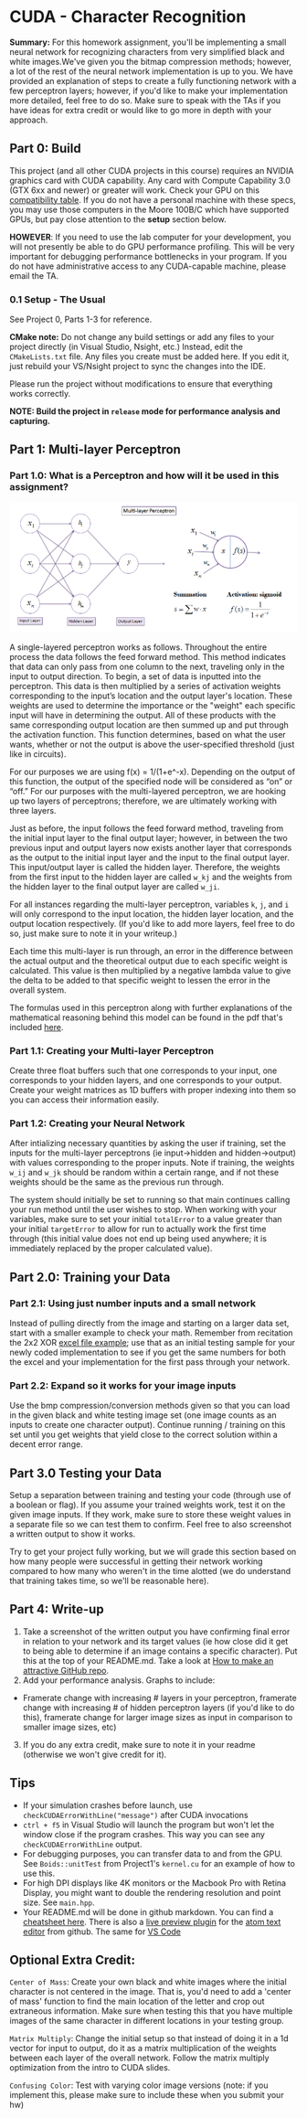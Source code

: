 # CUDA - Character Recognition

**Summary:** For this homework assignment, you'll be implementing a small neural network for recognizing characters from very simplified black and white images.We've given you the bitmap compression methods; however, a lot of the rest of the neural network implementation is up to you. We have provided an explanation of steps to create a fully functioning network with a few perceptron layers; however, if you'd like to make your implementation more detailed, feel free to do so. Make sure to speak with the TAs if you have ideas for extra credit or would like to go more in depth with your approach.

## Part 0: Build

This project (and all other CUDA projects in this course) requires an NVIDIA graphics card with CUDA capability. Any card with Compute Capability 3.0 (GTX 6xx and newer) or greater will work. Check your GPU on this [compatibility table](https://developer.nvidia.com/cuda-gpus). If you do not have a personal machine with these specs, you may use those computers in the Moore 100B/C which have supported GPUs, but pay close attention to the **setup** section below.

**HOWEVER**: If you need to use the lab computer for your development, you will not presently be able to do GPU performance profiling. This will be very important for debugging performance bottlenecks in your program. If you do not have administrative access to any CUDA-capable machine, please email the TA.

### 0.1 Setup - The Usual

See Project 0, Parts 1-3 for reference.

**CMake note:** Do not change any build settings or add any files to your project directly (in Visual Studio, Nsight, etc.) Instead, edit the `CMakeLists.txt` file. Any files you create must be added here. If you edit it, just rebuild your VS/Nsight project to sync the changes into the IDE.

Please run the project without modifications to ensure that everything works correctly.

**NOTE: Build the project in `release` mode for performance analysis and capturing.**

## Part 1: Multi-layer Perceptron

### Part 1.0: What is a Perceptron and how will it be used in this assignment?

![](./img/MLP.png)

A single-layered perceptron works as follows. Throughout the entire process the data follows the feed forward method. This method indicates that data can only pass from one column to the next, traveling only in the input to output direction. To begin, a set of data is inputted into the perceptron. This data is then multiplied by a series of activation weights corresponding to the input’s location and the output layer's location. These weights are used to determine the importance or the "weight" each specific input will have in determining the output. All of these products with the same corresponding output location are then summed up and put through the activation function. This function determines, based on what the user wants, whether or not the output is above the user-specified threshold (just like in circuits).

For our purposes we are using f(x) = 1/(1+e^-x). Depending on the output of this function, the output of the specified node will be considered as “on” or “off.” For our purposes with the multi-layered perceptron, we are hooking up two layers of perceptrons; therefore, we are ultimately working with three layers.

Just as before, the input follows the feed forward method, traveling from the initial input layer to the final output layer; however, in between the two previous input and output layers now exists another layer that corresponds as the output to the initial input layer and the input to the final output layer. This input/output layer is called the hidden layer. Therefore, the weights from the first input to the hidden layer are called `w_kj` and the weights from the hidden layer to the final output layer are called `w_ji`. 

For all instances regarding the multi-layer perceptron, variables `k`, `j`, and `i` will only correspond to the input location, the hidden layer location, and the output location respectively. (If you'd like to add more layers, feel free to do so, just make sure to note it in your writeup.)

Each time this multi-layer is run through, an error in the difference between the actual output and the theoretical output due to each specific weight is calculated. This value is then multiplied by a negative lambda value to give the delta to be added to that specific weight to lessen the error in the overall system.

The formulas used in this perceptron along with further explanations of the mathematical reasoning behind this model can be found in the pdf that's included [here](./Minimizing-and-Optimizing-the-Error-Function.pdf).

### Part 1.1: Creating your Multi-layer Perceptron

Create three float buffers such that one corresponds to your input, one corresponds to your hidden layers, and one corresponds to your output. Create your weight matrices as 1D buffers with proper indexing into them so you can access their information easily.

### Part 1.2: Creating your Neural Network

After intializing necessary quantities by asking the user if training, set the inputs for the multi-layer perceptrons (ie input->hidden and hidden->output) with values corresponding to the proper inputs. Note if training, the weights `w_ij` and `w_jk` should be random within a certain range, and if not these weights should be the same as the previous run through.

The system should initially be set to running so that main continues calling your run method until the user wishes to stop. When working with your variables, make sure to set your initial `totalError` to a value greater than your initial `targetError` to allow for run to actually work the first time through (this initial value does not end up being used anywhere; it is immediately replaced by the proper calculated value).

## Part 2.0: Training your Data

### Part 2.1: Using just number inputs and a small network

Instead of pulling directly from the image and starting on a larger data set, start with a smaller example to check your math. Remember from recitation the 2x2 XOR [excel file example](./2x2_XOR_excel_example); use that as an initial testing sample for your newly coded implementation to see if you get the same numbers for both the excel and your implementation for the first pass through your network.

### Part 2.2: Expand so it works for your image inputs

Use the bmp compression/conversion methods given so that you can load in the given black and white testing image set (one image counts as an inputs to create one character output). Continue running / training on this set until you get weights that yield close to the correct solution within a decent error range.

## Part 3.0 Testing your Data

Setup a separation between training and testing your code (through use of a boolean or flag). If you assume your trained weights work, test it on the given image inputs. If they work, make sure to store these weight values in a separate file so we can test them to confirm. Feel free to also screenshot a written output to show it works.

Try to get your project fully working, but we will grade this section based on how many people were successful in getting their network working compared to how many who weren't in the time alotted (we do understand that training takes time, so we'll be reasonable here).

## Part 4: Write-up

1. Take a screenshot of the written output you have confirming final error in relation to your network and its target values (ie how close did it get to being able to determine if an image contains a specific character).
Put this at the top of your README.md. Take a look at [How to make an attractive
GitHub repo](https://github.com/pjcozzi/Articles/blob/master/CIS565/GitHubRepo/README.md).
2. Add your performance analysis. Graphs to include:
- Framerate change with increasing # layers in your perceptron, framerate change with increasing # of hidden perceptron layers (if you'd like to do this), framerate change for larger image sizes as input in comparison to smaller image sizes, etc)
3. If you do any extra credit, make sure to note it in your readme (otherwise we won't give credit for it).

## Tips
- If your simulation crashes before launch, use `checkCUDAErrorWithLine("message")` after CUDA invocations
- `ctrl + f5` in Visual Studio will launch the program but won't let the window close if the program crashes. This way you can see any `checkCUDAErrorWithLine` output.
- For debugging purposes, you can transfer data to and from the GPU. See `Boids::unitTest` from Project1's `kernel.cu` for an example of how to use this.
- For high DPI displays like 4K monitors or the Macbook Pro with Retina Display, you might want to double the rendering resolution and point size. See `main.hpp`.
- Your README.md will be done in github markdown. You can find a [cheatsheet here](https://guides.github.com/pdfs/markdown-cheatsheet-online.pdf). There is also a [live preview plugin](https://atom.io/packages/markdown-preview) for the [atom text editor](https://atom.io/) from github. The same for [VS Code](https://www.visualstudio.com/en-us/products/code-vs.aspx)

## Optional Extra Credit:

`Center of Mass`:
Create your own black and white images where the initial character is not centered in the image. That is, you'd need to add a 'center of mass' function to find the main location of the letter and crop out extraneous information. Make sure when testing this that you have multiple images of the same character in different locations in your testing group.

`Matrix Multiply`:
Change the initial setup so that instead of doing it in a 1d vector for input to output, do it as a matrix multiplication of the weights between each layer of the overall network. Follow the matrix multiply optimization from the intro to CUDA slides.

`Confusing Color`: 
Test with varying color image versions (note: if you implement this, please make sure to include these when you submit your hw)